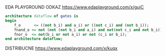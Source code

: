 EDA PLAYGROUND ODKAZ
https://www.edaplayground.com/x/gujC

```vhdl
architecture dataflow of gates is
begin
    f_o      <= ((not b_i) and a_i) or ((not c_i) and (not b_i));
    fnand_o <= not (not (not b_i and a_i) and not(not c_i and not b_i));
    fnor_o  <= not(b_i or not a_i) or not (c_i or b_i);
end architecture dataflow;
```

DISTRIBUCNE 
https://www.edaplayground.com/x/kuqx
